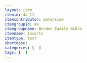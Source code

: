 ```yaml
---
layout: item
itemid: 4a_11
itemcontributor: petersime
itemgroupid: 4a
itemgroupname: Burden Family Bible
itemname: Inserts
itemtype: text
shortdesc: 
categories: [  ]
tags: [  ]
---
```







